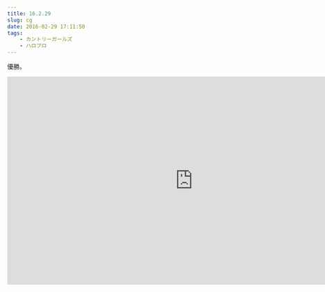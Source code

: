 ```yaml
---
title: 16.2.29
slug: cg
date: 2016-02-29 17:11:50
tags:
    - カントリーガールズ
    - ハロプロ
---
```

優勝。

<div class="youtube">
    <iframe width="854" height="480" src="https://www.youtube.com/embed/ec0xLC70Z4Y" frameborder="0" allowfullscreen></iframe>
</div>
